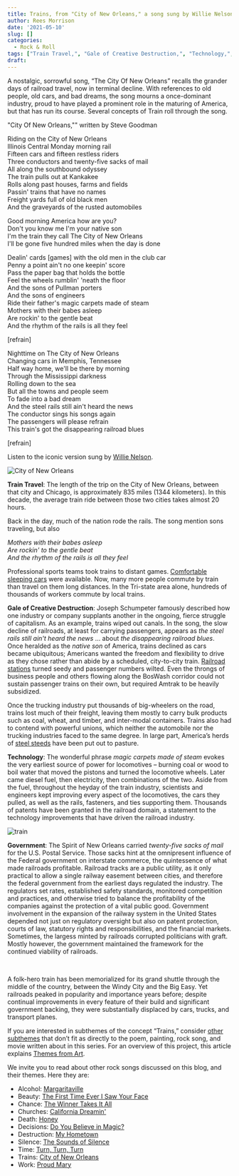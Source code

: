 ```yaml
---
title: Trains, from "City of New Orleans," a song sung by Willie Nelson
author: Rees Morrison
date: '2021-05-10'
slug: []
categories:
  - Rock & Roll
tags: ["Train Travel,", "Gale of Creative Destruction,", "Technology,", "Government", ]
draft: 
---
```


A nostalgic, sorrowful song, “The City Of New Orleans” recalls the grander days of railroad travel, now in terminal decline.  With references to old people, old cars, and bad dreams, the song mourns a once-dominant industry, proud to have played a prominent role in the maturing of America, but that has run its course.  Several concepts of Train roll through the song.

<!--more-->

"City Of New Orleans,"" written by Steve Goodman

Riding on the City of New Orleans  
Illinois Central Monday morning rail  
Fifteen cars and fifteen restless riders  
Three conductors and twenty-five sacks of mail  
All along the southbound odyssey  
The train pulls out at Kankakee  
Rolls along past houses, farms and fields  
Passin' trains that have no names  
Freight yards full of old black men  
And the graveyards of the rusted automobiles  

Good morning America how are you?   
Don't you know me I'm your native son  
I'm the train they call The City of New Orleans  
I'll be gone five hundred miles when the day is done  

Dealin' cards [games] with the old men in the club car  
Penny a point ain't no one keepin' score  
Pass the paper bag that holds the bottle  
Feel the wheels rumblin' 'neath the floor  
And the sons of Pullman porters  
And the sons of engineers      
Ride their father's magic carpets made of steam  
Mothers with their babes asleep  
Are rockin' to the gentle beat  
And the rhythm of the rails is all they feel  

[refrain]  

Nighttime on The City of New Orleans  
Changing cars in Memphis, Tennessee  
Half way home, we'll be there by morning  
Through the Mississippi darkness  
Rolling down to the sea  
But all the towns and people seem  
To fade into a bad dream  
And the steel rails still ain't heard the news  
The conductor sings his songs again  
The passengers will please refrain  
This train's got the disappearing railroad blues  

[refrain]  

Listen to the iconic version sung by [Willie Nelson](https://www.youtube.com/watch?v=6XyRdJr4LSc).

![City of New Orleans](/media/TrainsCity.jpg)
 
**Train Travel**:  The length of the trip on the City of New Orleans, between that city and Chicago, is approximately 835 miles (1344 kilometers).  In this decade, the average train ride between those two cities takes almost 20 hours.  

Back in the day, much of the nation rode the rails.  The song mention sons traveling, but also 

*Mothers with their babes asleep*    
*Are rockin' to the gentle beat*    
*And the rhythm of the rails is all they feel*  

Professional sports teams took trains to distant games.  [Comfortable sleeping cars](https://themesfromart.com/post/2021-05-10-trains-from-murder-on-the-orient-express-a-movie-directed-by-sidney-lumet/trainsorient/) were available. Now, many more people commute by train than travel on them long distances.  In the Tri-state area alone, hundreds of thousands of workers commute by local trains.

**Gale of Creative Destruction**:  Joseph Schumpeter famously described how one industry or company supplants another in the ongoing, fierce struggle of capitalism.  As an example, trains wiped out canals.  In the song, the slow decline of railroads, at least for carrying passengers, appears as *the steel rails still ain't heard the news* … about *the disappearing railroad blues*.   Once heralded as the *native son* of America, trains declined as cars became ubiquitous; Americans wanted the freedom and flexibility to drive as they chose rather than abide by a scheduled, city-to-city train.  [Railroad stations](https://themesfromart.com/post/2021-05-10-trainslazare/trainslazare/) turned seedy and passenger numbers wilted. Even the throngs of business people and others flowing along the BosWash corridor could not sustain passenger trains on their own, but required Amtrak to be heavily subsidized.  

Once the trucking industry put thousands of big-wheelers on the road, trains lost much of their freight, leaving them mostly to carry bulk products such as coal, wheat, and timber, and inter-modal containers.  Trains also had to contend with powerful unions, which neither the automobile nor the trucking industries faced to the same degree.   In large part, America’s herds of [steel steeds](https://themesfromart.com/post/2021-05-10-trains-from-the-railway-train-a-poem-by-emily-dickineson/trainsdickinson/) have been put out to pasture.

**Technology**:  The wonderful phrase *magic carpets made of steam* evokes the very earliest source of power for locomotives – burning coal or wood to boil water that moved the pistons and turned the locomotive wheels.  Later came diesel fuel, then electricity, then combinations of the two.  Aside from the fuel, throughout the heyday of the train industry, scientists and engineers kept improving every aspect of the locomotives, the cars they pulled, as well as the rails, fasteners, and ties supporting them.  Thousands of patents have been granted in the railroad domain, a statement to the technology improvements that have driven the railroad industry. 

![train](/media/TrainsLoco.jpg) 

**Government**:  The Spirit of New Orleans carried *twenty-five sacks of mail* for the U.S. Postal Service.  Those sacks hint at the omnipresent influence of the Federal government on interstate commerce, the quintessence of what made railroads profitable.  Railroad tracks are a public utility, as it only practical to allow a single railway easement between cities, and therefore the federal government from the earliest days regulated the industry.  The regulators set rates, established safety standards, monitored competition and practices, and otherwise tried to balance the profitability of the companies against the protection of a vital public good.  Government involvement in the expansion of the railway system in the United States depended not just on regulatory oversight but also on patent protection, courts of law, statutory rights and responsibilities, and the financial markets.  Sometimes, the largess minted by railroads corrupted politicians with graft.  Mostly however, the government maintained the framework for the continued viability of railroads.

&nbsp;

A folk-hero train has been memorialized for its grand shuttle through the middle of the country, between the Windy City and the Big Easy.  Yet railroads peaked in popularity and importance years before; despite continual improvements in every feature of their build and significant government backing, they were substantially displaced by cars, trucks, and transport planes.

If you are interested in subthemes of the concept “Trains,” consider [other subthemes](https://themesfromart.com/post/2021-05-10-trains-additional-subthemes/trainsaddl/) that don’t fit as directly to the poem, painting, rock song, and movie written about in this series.  For an overview of this project, this article explains [Themes from Art](http://bit.ly/3sRXopI).

We invite you to read about other rock songs discussed on this blog, and their themes.  Here they are:

* Alcohol: [Margaritaville](https://themesfromart.com/post/2021-02-01-alcohol-margaritaville-buffet/alcoholmargarita/)
* Beauty: [The First Time Ever I Saw Your Face](https://themesfromart.com/post/2021-04-21-beautyflack/beautyflack/)
* Chance: [The Winner Takes It All](https://themesfromart.com/post/2021-03-14-chancechurch/chancechurch/)
* Churches: [California Dreamin'](https://themesfromart.com/post/2021-05-21-churches-from-california-dreamin-a-song-by-the-mamas-the-papas/churchescalifornia/) 
* Death: [Honey](https://themesfromart.com/post/2021-05-03-death-from-honey-sung-by-bobby-goldsboro/deathhoney/)
* Decisions: [Do You Believe in Magic?](https://themesfromart.com/post/2021-02-08-decisions-from-do-you-believe-in-magic-a-song-by-the-lovin-spoonful/decisionsmagicspoonful/)
* Destruction:	[My Hometown](https://themesfromart.com/post/2021-02-18-destruction-from-my-hometown-a-rock-ballad-by-bruce-springsteen/destructhometown/)
* Silence: [The Sounds of Silence](https://themesfromart.com/post/2021-04-08-silencesounds/silencesounds/)
* Time:	[Turn, Turn, Turn](https://themesfromart.com/post/2021-03-08-time-from-turn-turn-turn-by-the-byrds/timeturnturn/)
* Trains: [City of New Orleans](https://themesfromart.com/post/2021-05-10-trainsorleans/trainsorleans/)
* Work:	 [Proud Mary](https://themesfromart.com/post/2021-02-26-workproud/workproud/)

